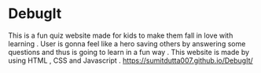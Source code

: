 # DebugIt
This is a fun quiz website made for kids to make them fall in love with learning . User is gonna feel like a hero saving others by answering some questions and thus is going to learn in a  fun way .
This website is made by using HTML , CSS and Javascript .
https://sumitdutta007.github.io/DebugIt/
